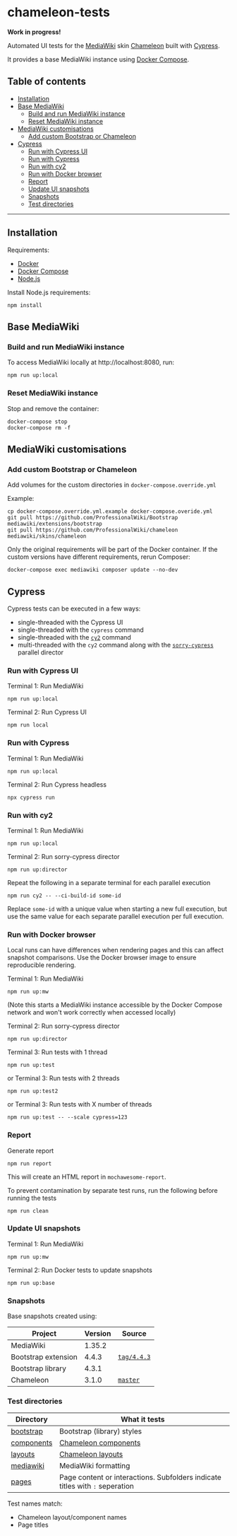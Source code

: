 # chameleon-tests

**Work in progress!**

Automated UI tests for the [MediaWiki](https://www.mediawiki.org/wiki/MediaWiki) skin [Chameleon](https://github.com/ProfessionalWiki/chameleon/) built with [Cypress](https://www.cypress.io/).

It provides a base MediaWiki instance using [Docker Compose](https://docs.docker.com/compose/).

## Table of contents

- [Installation](#installation)
- [Base MediaWiki](#base-mediawiki)
  - [Build and run MediaWiki instance](#build-and-run-mediawiki-instance)
  - [Reset MediaWiki instance](#reset-mediawiki-instance)
- [MediaWiki customisations](#mediawiki-customisations)
  - [Add custom Bootstrap or Chameleon](#add-custom-bootstrap-or-chameleon)
- [Cypress](#cypress)
  - [Run with Cypress UI](#run-with-cypress-ui)
  - [Run with Cypress](#run-with-cypress)
  - [Run with cy2](#run-with-cy2)
  - [Run with Docker browser](#run-with-docker-browser)
  - [Report](#report)
  - [Update UI snapshots](#update-ui-snapshots)
  - [Snapshots](#snapshots)
  - [Test directories](#test-directories)

---

## Installation

Requirements:

- [Docker](https://docs.docker.com/get-docker/)
- [Docker Compose](https://docs.docker.com/compose/)
- [Node.js](https://nodejs.org/en/)

Install Node.js requirements:

```
npm install
```

## Base MediaWiki

### Build and run MediaWiki instance

To access MediaWiki locally at http://localhost:8080, run:

```
npm run up:local
```

### Reset MediaWiki instance

Stop and remove the container:

```
docker-compose stop
docker-compose rm -f
```

## MediaWiki customisations

### Add custom Bootstrap or Chameleon

Add volumes for the custom directories in `docker-compose.override.yml`

Example:

```
cp docker-compose.override.yml.example docker-compose.overide.yml
git pull https://github.com/ProfessionalWiki/Bootstrap mediawiki/extensions/bootstrap
git pull https://github.com/ProfessionalWiki/chameleon mediawiki/skins/chameleon
```

Only the original requirements will be part of the Docker container. If the custom versions have different requirements, rerun Composer:

```
docker-compose exec mediawiki composer update --no-dev
```

## Cypress

Cypress tests can be executed in a few ways:

- single-threaded with the Cypress UI
- single-threaded with the `cypress` command
- single-threaded with the [`cy2`](https://github.com/sorry-cypress/cy2/) command
- multi-threaded with the `cy2` command along with the [`sorry-cypress`](https://github.com/sorry-cypress/sorry-cypress/) parallel director

### Run with Cypress UI

Terminal 1: Run MediaWiki

```
npm run up:local
```

Terminal 2: Run Cypress UI

```
npm run local
```

### Run with Cypress

Terminal 1: Run MediaWiki

```
npm run up:local
```

Terminal 2: Run Cypress headless

```
npx cypress run
```

### Run with cy2

Terminal 1: Run MediaWiki

```
npm run up:local
```

Terminal 2: Run sorry-cypress director

```
npm run up:director
```

Repeat the following in a separate terminal for each parallel execution

```
npm run cy2 -- --ci-build-id some-id
```

Replace `some-id` with a unique value when starting a new full execution, but use the same value for each separate parallel execution per full execution.

### Run with Docker browser

Local runs can have differences when rendering pages and this can affect snapshot comparisons. Use the Docker browser image to ensure reproducible rendering.

Terminal 1: Run MediaWiki

```
npm run up:mw
```

(Note this starts a MediaWiki instance accessible by the Docker Compose network and won't work correctly when accessed locally)

Terminal 2: Run sorry-cypress director

```
npm run up:director
```

Terminal 3: Run tests with 1 thread

```
npm run up:test
```

or Terminal 3: Run tests with 2 threads

```
npm run up:test2
```

or Terminal 3: Run tests with X number of threads

```
npm run up:test -- --scale cypress=123
```

### Report

Generate report

```
npm run report
```

This will create an HTML report in `mochawesome-report`.

To prevent contamination by separate test runs, run the following before running the tests

```
npm run clean
```

### Update UI snapshots

Terminal 1: Run MediaWiki

```
npm run up:mw
```

Terminal 2: Run Docker tests to update snapshots

```
npm run up:base
```

### Snapshots

Base snapshots created using:

| Project             | Version | Source                                                                                                    |
| ------------------- | ------- | --------------------------------------------------------------------------------------------------------- |
| MediaWiki           | 1.35.2  |                                                                                                           |
| Bootstrap extension | 4.4.3   | [`tag/4.4.3`](https://github.com/ProfessionalWiki/Bootstrap/releases/tag/4.4.3)                           |
| Bootstrap library   | 4.3.1   |                                                                                                           |
| Chameleon           | 3.1.0   | [`master`](https://github.com/ProfessionalWiki/chameleon/commit/c817e3a89193ecb8e2ec37800d4534b4747e6903) |

### Test directories

| Directory                                    | What it tests                                                                                    |
| -------------------------------------------- | ------------------------------------------------------------------------------------------------ |
| [bootstrap](cypress/integration/bootstrap)   | Bootstrap (library) styles                                                                       |
| [components](cypress/integration/components) | [Chameleon components](https://github.com/ProfessionalWiki/chameleon/tree/master/src/Components) |
| [layouts](cypress/integration/layouts)       | [Chameleon layouts](https://github.com/ProfessionalWiki/chameleon/tree/master/layouts)           |
| [mediawiki](cypress/integration/mediawiki)   | MediaWiki formatting                                                                             |
| [pages](cypress/integration/pages)           | Page content or interactions. Subfolders indicate titles with `:` seperation                     |

Test names match:

- Chameleon layout/component names
- Page titles

